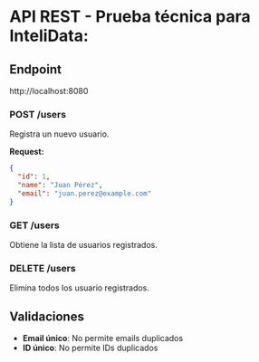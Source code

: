 # API REST - Prueba técnica para InteliData:

## Endpoint
http://localhost:8080
 
### POST /users
Registra un nuevo usuario.

**Request:**
```json
{
  "id": 1,
  "name": "Juan Pérez",
  "email": "juan.perez@example.com"
}
```

### GET /users
Obtiene la lista de usuarios registrados.

### DELETE /users
Elimina todos los usuario registrados.

## Validaciones
- **Email único**: No permite emails duplicados 
- **ID único**: No permite IDs duplicados
